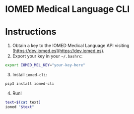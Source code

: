 IOMED Medical Language CLI
==========================

# Instructions

1. Obtain a key to the IOMED Medical Language API visiting [https://dev.iomed.es](https://dev.iomed.es).
2. Export your key in your `~/.bashrc`:

```bash
export IOMED_MEL_KEY="your-key-here"
```

3. Install `iomed-cli`:

```bash
pip3 install iomed-cli
```

4. Run!

```bash
text=$(cat text)
iomed "$text"
```


